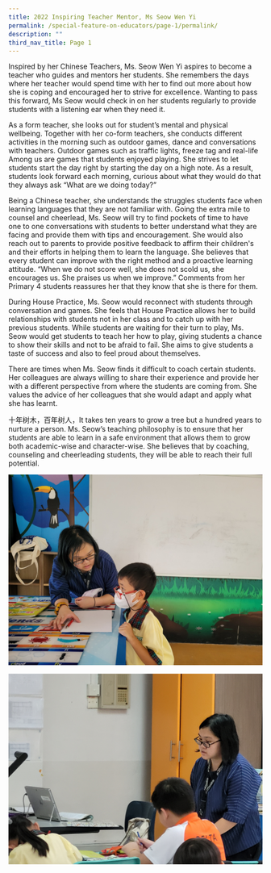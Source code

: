 ```yaml
---
title: 2022 Inspiring Teacher Mentor, Ms Seow Wen Yi
permalink: /special-feature-on-educators/page-1/permalink/
description: ""
third_nav_title: Page 1
---
```

Inspired by her Chinese Teachers, Ms. Seow Wen Yi aspires to become a teacher who guides and mentors her students. She remembers the days where her teacher would spend time with her to find out more about how she is coping and encouraged her to strive for excellence. Wanting to pass this forward, Ms Seow would check in on her students regularly to provide students with a listening ear when they need it.

As a form teacher, she looks out for student’s mental and physical wellbeing. Together with her co-form teachers, she conducts different activities in the morning such as outdoor games, dance and conversations with teachers. Outdoor games such as traffic lights, freeze tag and real-life Among us are games that students enjoyed playing. She strives to let students start the day right by starting the day on a high note. As a result, students look forward each morning, curious about what they would do that they always ask “What are we doing today?”&nbsp;

Being a Chinese teacher, she understands the struggles students face when learning languages that they are not familiar with. Going the extra mile to counsel and cheerlead, Ms. Seow will try to find pockets of time to have one to one conversations with students to better understand what they are facing and provide them with tips and encouragement. She would also reach out to parents to provide positive feedback to affirm their children's and their efforts in helping them to learn the language. She believes that every student can improve with the right method and a proactive learning attitude. “When we do not score well, she does not scold us, she encourages us. She praises us when we improve.” Comments from her Primary 4 students reassures her that they know that she is there for them.

During House Practice, Ms. Seow would reconnect with students through conversation and games. She feels that House Practice allows her to build relationships with students not in her class and to catch up with her previous students. While students are waiting for their turn to play, Ms. Seow would get students to teach her how to play, giving students a chance to show their skills and not to be afraid to fail. She aims to give students a taste of success and also to feel proud about themselves.

There are times when Ms. Seow finds it difficult to coach certain students. Her colleagues are always willing to share their experience and provide her with a different perspective from where the students are coming from. She values the advice of her colleagues that she would adapt and apply what she has learnt.&nbsp;

十年树木，百年树人，It takes ten years to grow a tree but a hundred years to nurture a person. Ms. Seow’s teaching philosophy is to ensure that her students are able to learn in a safe environment that allows them to grow both academic-wise and character-wise. She believes that by coaching, counseling and cheerleading students, they will be able to reach their full potential.

![](/images/Special%20Projects/ms%20seow%20(1).jpg)

![](/images/Special%20Projects/ms%20seow%20(2).jpg)